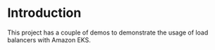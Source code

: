 # Introduction

This project has a couple of demos to demonstrate the usage of load balancers with Amazon EKS.